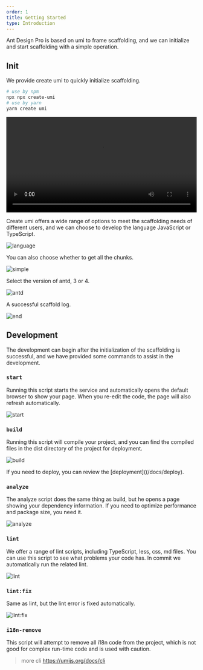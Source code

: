 ```yaml
---
order: 1
title: Getting Started
type: Introduction
---
```


Ant Design Pro is based on umi to frame scaffolding, and we can initialize and start scaffolding with a simple operation.

## Init

We provide create umi to quickly initialize scaffolding.

```bash
# use by npm
npx npx create-umi
# use by yarn
yarn create umi
```

<video src="https://gw.alipayobjects.com/os/antfincdn/0wSaPUs36y/My%252520Sequence_1.mp4" controls width="100%"></video>

Create umi offers a wide range of options to meet the scaffolding needs of different users, and we can choose to develop the language JavaScript or TypeScript.

![language](https://gw.alipayobjects.com/zos/antfincdn/fvy3icO6IL/sshot-4.png)

You can also choose whether to get all the chunks.

![simple](https://gw.alipayobjects.com/zos/antfincdn/Kqlh5sQslh/sshot-1.png)

Select the version of antd, 3 or 4.

![antd](https://gw.alipayobjects.com/zos/antfincdn/oPREL%26PSX9/sshot-2.png)

A successful scaffold log.

![end](https://gw.alipayobjects.com/zos/antfincdn/c7f3Y9B5Om/sshot-3.png)

## Development

The development can begin after the initialization of the scaffolding is successful, and we have provided some commands to assist in the development.

### `start`

Running this script starts the service and automatically opens the default browser to show your page. When you re-edit the code, the page will also refresh automatically.

![start](https://gw.alipayobjects.com/zos/antfincdn/1x2QB6onvP/74FDD893-9DBD-4A8F-BB70-C0649189BA3C.png)

### `build`

Running this script will compile your project, and you can find the compiled files in the dist directory of the project for deployment.

![build](https://gw.alipayobjects.com/zos/antfincdn/DVK9LCd9Te/75ED2D26-2984-4A8C-886D-C106D9BE4B70.png)

If you need to deploy, you can review the [deployment]((/docs/deploy).

### `analyze`

The analyze script does the same thing as build, but he opens a page showing your dependency information. If you need to optimize performance and package size, you need it.

![analyze](https://gw.alipayobjects.com/zos/antfincdn/ZTXFIYGGr%24/F8302DCB-DA37-4EDE-B6FF-76E35F727BBC.png)

### `lint`

We offer a range of lint scripts, including TypeScript, less, css, md files. You can use this script to see what problems your code has. In commit we automatically run the related lint.

![lint](https://gw.alipayobjects.com/zos/antfincdn/bUQ%24NATOiD/AEA3029A-4B88-4BEF-9C37-166BB32442A4.png)

### `lint:fix`

Same as lint, but the lint error is fixed automatically.

![lint:fix](https://gw.alipayobjects.com/zos/antfincdn/v%24E7PNxq%24R/210AAD0A-0CA1-47F3-9397-85EBD9CD4152.png)

### `i18n-remove`

This script will attempt to remove all i18n code from the project, which is not good for complex run-time code and is used with caution.

> more cli https://umijs.org/docs/cli
